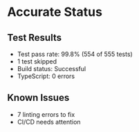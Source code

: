 
# Accurate Status

## Test Results
- Test pass rate: 99.8% (554 of 555 tests)
- 1 test skipped
- Build status: Successful
- TypeScript: 0 errors

## Known Issues
- 7 linting errors to fix
- CI/CD needs attention
